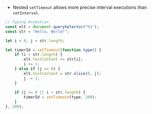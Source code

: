 - Nested `setTimeout` allows more precise interval executions than `setInterval`.

```js
// Typing Animation
const elt = document.querySelector("h1");
const str = "Hello, World!";

let i = 0, j = str.length;

let timerId = setTimeout(function type() {
    if (i < str.length) {
        elt.textContent += str[i];
        i += 1;
    } else if (j >= 0) {
        elt.textContent = str.slice(0, j);
        j -= 1;
    }
    
    if (j >= 0 || i < str.length) {
        timerId = setTimeout(type, 200);
    }
}, 200);
```